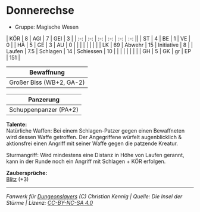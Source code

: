 # Donnerechse  
- Gruppe: Magische Wesen  

| KÖR    | 8   | AGI      | 7  | GEI        | 3   |
| :-: | :-: | :-: | :-: | :-: | :-: ||
| ST     | 4   | BE       | 1  | VE         | 0   |
| HÄ     | 5   | GE       | 3  | AU         | 0   |
|        |     |          |    |            |     |
| LK     | 69  | Abwehr   | 15 | Initiative | 8   |
| Laufen | 7.5 | Schlagen | 14 | Schiessen  | 10  |
|        |     |          |    |            |     |
| GH     | 5   | GK       | gr | EP         | 151 |


| Bewaffnung |
| --- |
| Großer Biss (WB+2, GA-2) |


| Panzerung |
| --- |
| Schuppenpanzer (PA+2) |


**Talente:**  
Natürliche Waffen: Bei einem Schlagen-Patzer gegen einen Bewaffneten wird dessen Waffe getroffen. Der Angegriffene würfelt augenblicklich & aktionsfrei einen Angriff mit seiner Waffe gegen die patzende Kreatur.

Sturmangriff: Wird mindestens eine Distanz in Höhe von Laufen gerannt, kann in der Runde noch ein Angriff mit Schlagen + KÖR erfolgen.


**Zaubersprüche:**  
[Blitz](/grw/zauber/blitz.md) (+3)




___
*Fanwerk für [Dungeonslayers](https://www.dungeonslayers.net/) (C) Christian Kennig | Quelle: Die Insel der Stürme | Lizenz: [CC-BY-NC-SA 4.0](https://creativecommons.org/licenses/by-nc-sa/4.0/deed.de)*